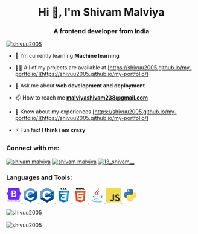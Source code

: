 <h1 align="center">Hi 👋, I'm Shivam Malviya</h1>
<h3 align="center">A frontend developer from India</h3>

<p align="left"> <a href="https://github.com/ryo-ma/github-profile-trophy"><img src="https://github-profile-trophy.vercel.app/?username=shivuu2005" alt="shivuu2005" /></a> </p>

- 🌱 I’m currently learning **Machine learning**

- 👨‍💻 All of my projects are available at [https://shivuu2005.github.io/my-portfolio/](https://shivuu2005.github.io/my-portfolio/)

- 💬 Ask me about **web development and deployment**

- 📫 How to reach me **malviyashivam238@gmail.com**

- 📄 Know about my experiences [https://shivuu2005.github.io/my-portfolio/](https://shivuu2005.github.io/my-portfolio/)

- ⚡ Fun fact **I think i am crazy**

<h3 align="left">Connect with me:</h3>
<p align="left">
<a href="https://linkedin.com/in/shivam malviya" target="blank"><img align="center" src="https://raw.githubusercontent.com/rahuldkjain/github-profile-readme-generator/master/src/images/icons/Social/linked-in-alt.svg" alt="shivam malviya" height="30" width="40" /></a>
<a href="https://fb.com/shivam malviya" target="blank"><img align="center" src="https://raw.githubusercontent.com/rahuldkjain/github-profile-readme-generator/master/src/images/icons/Social/facebook.svg" alt="shivam malviya" height="30" width="40" /></a>
<a href="https://instagram.com/13_shivam__" target="blank"><img align="center" src="https://raw.githubusercontent.com/rahuldkjain/github-profile-readme-generator/master/src/images/icons/Social/instagram.svg" alt="13_shivam__" height="30" width="40" /></a>
</p>

<h3 align="left">Languages and Tools:</h3>
<p align="left"> <a href="https://getbootstrap.com" target="_blank" rel="noreferrer"> <img src="https://raw.githubusercontent.com/devicons/devicon/master/icons/bootstrap/bootstrap-plain-wordmark.svg" alt="bootstrap" width="40" height="40"/> </a> <a href="https://www.cprogramming.com/" target="_blank" rel="noreferrer"> <img src="https://raw.githubusercontent.com/devicons/devicon/master/icons/c/c-original.svg" alt="c" width="40" height="40"/> </a> <a href="https://www.w3schools.com/cpp/" target="_blank" rel="noreferrer"> <img src="https://raw.githubusercontent.com/devicons/devicon/master/icons/cplusplus/cplusplus-original.svg" alt="cplusplus" width="40" height="40"/> </a> <a href="https://www.w3schools.com/css/" target="_blank" rel="noreferrer"> <img src="https://raw.githubusercontent.com/devicons/devicon/master/icons/css3/css3-original-wordmark.svg" alt="css3" width="40" height="40"/> </a> <a href="https://www.w3.org/html/" target="_blank" rel="noreferrer"> <img src="https://raw.githubusercontent.com/devicons/devicon/master/icons/html5/html5-original-wordmark.svg" alt="html5" width="40" height="40"/> </a> <a href="https://www.java.com" target="_blank" rel="noreferrer"> <img src="https://raw.githubusercontent.com/devicons/devicon/master/icons/java/java-original.svg" alt="java" width="40" height="40"/> </a> <a href="https://developer.mozilla.org/en-US/docs/Web/JavaScript" target="_blank" rel="noreferrer"> <img src="https://raw.githubusercontent.com/devicons/devicon/master/icons/javascript/javascript-original.svg" alt="javascript" width="40" height="40"/> </a> <a href="https://www.python.org" target="_blank" rel="noreferrer"> <img src="https://raw.githubusercontent.com/devicons/devicon/master/icons/python/python-original.svg" alt="python" width="40" height="40"/> </a> </p>

<p><img align="center" src="https://github-readme-stats.vercel.app/api/top-langs?username=shivuu2005&show_icons=true&locale=en&layout=compact" alt="shivuu2005" /></p>

<p><img align="center" src="https://github-readme-streak-stats.herokuapp.com/?user=shivuu2005&" alt="shivuu2005" /></p>

